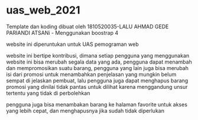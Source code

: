 # uas_web_2021

Template dan koding dibuat oleh 1810520035-LALU AHMAD GEDE PARIANDI ATSANi - Menggunakan boostrap 4

website ini diperuntukan untuk UAS pemograman web

website ini bertipe kontribusi, dimana setiap pengguna yang menggunakan website ini bisa merubah segala data yang ada, pengguna dapat menambah dan mempromosikan suatu barang, pengguna yang lain juga bisa merubah isi dari promosi untuk menambahkan penjelasan yang mungkin belum sempat di jelaskan pembuat, lalu pengguna juga dapat menghapus barang promosi yang dinilai tidak pantas untuk dilihat karena menggandung unsur tertentu yang tidak di perbolehkan

pengguna juga bisa menambakan barang ke halaman favorite untuk akses yang lebih cepat, dan menghapusnya jika sudah tidak diperlukan

